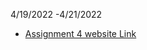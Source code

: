 4/19/2022 -4/21/2022
- [Assignment 4 website Link](https://pranshubijukchhe.github.io/wt-git-assignment/Assignment/Assignment4/)
